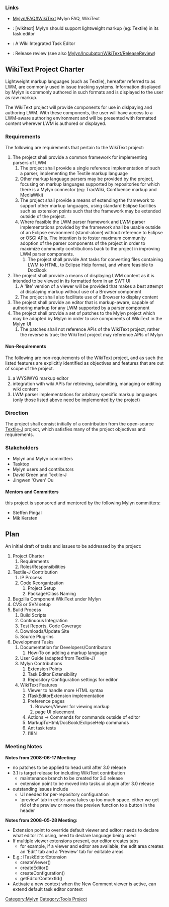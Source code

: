 ### Links

  - [Mylyn/FAQ\#WikiText](Mylyn/FAQ#WikiText "wikilink") Mylyn FAQ,
    WikiText

  - : \[wikitext\] Mylyn should support lightweight markup (eg: Textile)
    in its task editor

  - : A Wiki Integrated Task Editor

  - : Release review (see also
    [Mylyn/Incubator/WikiText/ReleaseReview](Mylyn/Incubator/WikiText/ReleaseReview "wikilink"))

## WikiText Project Charter

Lightweight markup languages (such as Textile), hereafter referred to as
LWM, are commonly used in issue tracking systems. Information displayed
by Mylyn is commonly authored in such formats and is displayed to the
user as raw markup.

The WikiText project will provide components for use in dislpaying and
authoring LWM. With these components, the user will have access to a
LWM-aware authoring environment and will be presented with formatted
content wherever LWM is authored or displayed.

### Requirements

The following are requirements that pertain to the WikiText project:

1.  The project shall provide a common framework for implementing
    parsers of LWM
    1.  The project shall provide a single reference implementation of
        such a parser, implementing the Textile markup language
    2.  Other markup language parsers may be provided by the project,
        focusing on markup languages supported by repositories for which
        there is a Mylyn connector (eg: TracWiki, Confluence markup and
        MediaWiki)
    3.  The project shall provide a means of extending the framework to
        support other markup languages, using standard Eclipse
        facilities such as extension points such that the framework may
        be extended outside of the project.
    4.  Where feasible the LWM parser framework and LWM parser
        implementations provided by the framework shall be usable
        outside of an Eclipse environment (stand-alone) without
        reference to Eclipse or OSGI APIs. The intention is to foster
        maximum community adoption of the parser components of the
        project in order to maximize community contributions back to the
        project in improving LWM parser components.
        1.  The project shall provide Ant tasks for converting files
            containing LWM to HTML, to Eclipse Help format, and where
            feasible to DocBook
2.  The project shall provide a means of displaying LWM content as it is
    intended to be viewed in its formatted form in an SWT UI
    1.  A 'lite' version of a viewer will be provided that makes a best
        attempt at displaying markup without use of a Browser component
    2.  The project shall also facilitate use of a Browser to display
        content
3.  The project shall provide an editor that is markup-aware, capable of
    authoring markup for any LWM supported by a parser component
4.  The project shall provide a set of patches to the Mylyn project
    which may be adopted by Mylyn in order to use components of WikiText
    in the Mylyn UI
    1.  The patches shall not reference APIs of the WikiText project,
        rather the reverse is true; the WikiText project may reference
        APIs of Mylyn

#### Non-Requirements

The following are non-requirements of the WikiText project, and as such
the listed features are explicitly identified as objectives and features
that are out of scope of the project.

1.  a WYSIWYG markup editor
2.  integration with wiki APIs for retrieving, submitting, managing or
    editing wiki content
3.  LWM parser implementations for arbitrary specific markup languages
    (only those listed above need be implemented by the project)

### Direction

The project shall consist initially of a contribution from the
open-source [Textile-J](https://textile-j.dev.java.net/) project, which
satisfies many of the project objectives and requirements.

### Stakeholders

  - Mylyn and Mylyn committers
  - Tasktop
  - Mylyn users and contributors
  - David Green and Textile-J
  - Jingwen 'Owen' Ou

#### Mentors and Committers

this project is sponsored and mentored by the following Mylyn
committers:

  - Steffen Pingal
  - Mik Kersten

## Plan

An initial draft of tasks and issues to be addressed by the project:

1.  Project Charter
    1.  Requirements
    2.  Roles/Responsibilities
2.  Textile-J Contribution
    1.  IP Process
    2.  Code Reorganization
        1.  Project Setup
        2.  Package/Class Naming
3.  Bugzilla Component WikiText under Mylyn
4.  CVS or SVN setup
5.  Build Process
    1.  Build Scripts
    2.  Continuous Integration
    3.  Test Reports, Code Coverage
    4.  Downloads/Update Site
    5.  Source Plug-Ins
6.  Development Tasks
    1.  Documentation for Developers/Contributors
        1.  How-To on adding a markup language
    2.  User Guide (adapted from Textile-J)
    3.  Mylyn Contributions
        1.  Extension Points
        2.  Task Editor Extensibility
        3.  Repository Configuration settings for editor
    4.  WikiText Features
        1.  Viewer to handle more HTML syntax
        2.  ITaskEditorExtension implementation
        3.  Preference pages
            1.  Browser/Viewer for viewing markup
            2.  page UI placement
        4.  Actions -\> Commands for commands outside of editor
        5.  MarkupToHtml/DocBook/EclipseHelp commands
        6.  Ant task tests
        7.  I18N

### Meeting Notes

**Notes from 2008-06-17 Meeting:**

  - no patches to be applied to head until after 3.0 release
  - 3.1 is target release for including WikiText contribution
      - maintenance branch to be created for 3.0 release
      - extension point to be moved into tasks.ui plugin after 3.0
        release
  - outstanding issues include
      - UI needed for per-repository configuration
      - 'preview' tab in editor area takes up too much space. either we
        get rid of the preview or move the preview function to a button
        in the header

**Notes from 2008-05-28 Meeting:**

  - Extension point to override default viewer and editor: needs to
    declare what editor it's using, need to declare language being used
  - If multiple viewer extensions present, our editor creates tabs
      - for example, if a viewer and editor are available, the edit area
        creates an 'Edit' tab and a 'Preview' tab for editable areas
  - E.g.: ITaskEditorExtension
      - createViewer()
      - createEditor()
      - createConfiguration()
      - getEditorContextId()
  - Activate a new context when the New Comment viewer is active, can
    extend default task editor context

[Category:Mylyn](Category:Mylyn "wikilink") [Category:Tools
Project](Category:Tools_Project "wikilink")